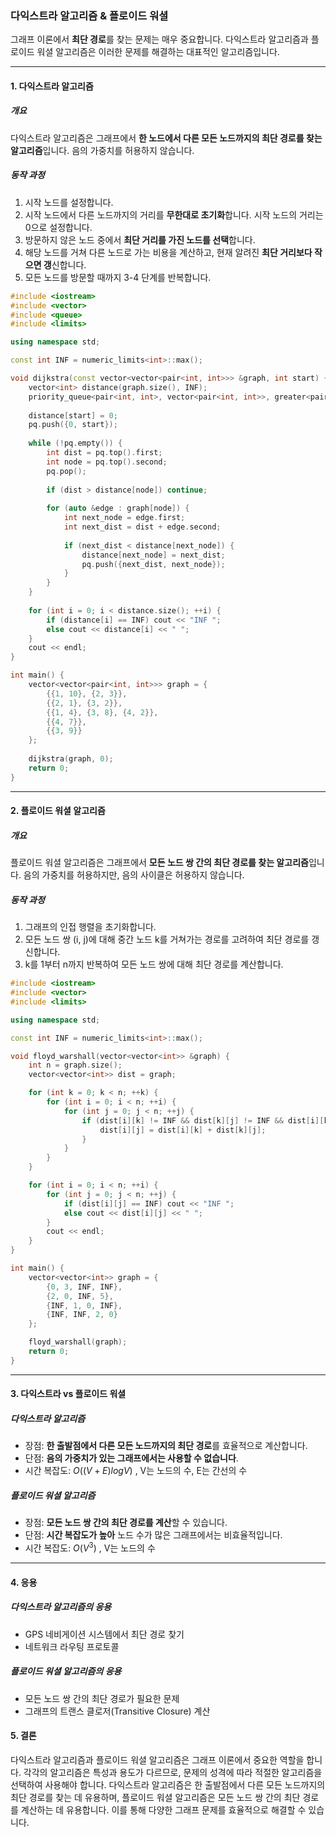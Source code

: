 ### 다익스트라 알고리즘 & 플로이드 워셜
그래프 이론에서 **최단 경로**를 찾는 문제는 매우 중요합니다. 다익스트라 알고리즘과 플로이드 워셜 알고리즘은 이러한 문제를 해결하는 대표적인 알고리즘입니다.



***



#### 1. 다익스트라 알고리즘
##### 개요
다익스트라 알고리즘은 그래프에서 **한 노드에서 다른 모든 노드까지의 최단 경로를 찾는 알고리즘**입니다. 음의 가중치를 허용하지 않습니다.
##### 동작 과정
1. 시작 노드를 설정합니다.
2. 시작 노드에서 다른 노드까지의 거리를 **무한대로 초기화**합니다. 시작 노드의 거리는 0으로 설정합니다.
3. 방문하지 않은 노드 중에서 **최단 거리를 가진 노드를 선택**합니다.
4. 해당 노드를 거쳐 다른 노드로 가는 비용을 계산하고, 현재 알려진 **최단 거리보다 작으면 갱**신합니다.
5. 모든 노드를 방문할 때까지 3-4 단계를 반복합니다.

```cpp
#include <iostream>
#include <vector>
#include <queue>
#include <limits>

using namespace std;

const int INF = numeric_limits<int>::max();

void dijkstra(const vector<vector<pair<int, int>>> &graph, int start) {
    vector<int> distance(graph.size(), INF);
    priority_queue<pair<int, int>, vector<pair<int, int>>, greater<pair<int, int>>> pq;
    
    distance[start] = 0;
    pq.push({0, start});
    
    while (!pq.empty()) {
        int dist = pq.top().first;
        int node = pq.top().second;
        pq.pop();
        
        if (dist > distance[node]) continue;
        
        for (auto &edge : graph[node]) {
            int next_node = edge.first;
            int next_dist = dist + edge.second;
            
            if (next_dist < distance[next_node]) {
                distance[next_node] = next_dist;
                pq.push({next_dist, next_node});
            }
        }
    }
    
    for (int i = 0; i < distance.size(); ++i) {
        if (distance[i] == INF) cout << "INF ";
        else cout << distance[i] << " ";
    }
    cout << endl;
}

int main() {
    vector<vector<pair<int, int>>> graph = {
        {{1, 10}, {2, 3}},
        {{2, 1}, {3, 2}},
        {{1, 4}, {3, 8}, {4, 2}},
        {{4, 7}},
        {{3, 9}}
    };
    
    dijkstra(graph, 0);
    return 0;
}
```




***




#### 2. 플로이드 워셜 알고리즘
##### 개요
플로이드 워셜 알고리즘은 그래프에서 **모든 노드 쌍 간의 최단 경로를 찾는 알고리즘**입니다. 음의 가중치를 허용하지만, 음의 사이클은 허용하지 않습니다.
##### 동작 과정
1. 그래프의 인접 행렬을 초기화합니다.
2. 모든 노드 쌍 (i, j)에 대해 중간 노드 k를 거쳐가는 경로를 고려하여 최단 경로를 갱신합니다.
3. k를 1부터 n까지 반복하여 모든 노드 쌍에 대해 최단 경로를 계산합니다.

```cpp
#include <iostream>
#include <vector>
#include <limits>

using namespace std;

const int INF = numeric_limits<int>::max();

void floyd_warshall(vector<vector<int>> &graph) {
    int n = graph.size();
    vector<vector<int>> dist = graph;

    for (int k = 0; k < n; ++k) {
        for (int i = 0; i < n; ++i) {
            for (int j = 0; j < n; ++j) {
                if (dist[i][k] != INF && dist[k][j] != INF && dist[i][k] + dist[k][j] < dist[i][j]) {
                    dist[i][j] = dist[i][k] + dist[k][j];
                }
            }
        }
    }

    for (int i = 0; i < n; ++i) {
        for (int j = 0; j < n; ++j) {
            if (dist[i][j] == INF) cout << "INF ";
            else cout << dist[i][j] << " ";
        }
        cout << endl;
    }
}

int main() {
    vector<vector<int>> graph = {
        {0, 3, INF, INF},
        {2, 0, INF, 5},
        {INF, 1, 0, INF},
        {INF, INF, 2, 0}
    };

    floyd_warshall(graph);
    return 0;
}

```




***




#### 3. 다익스트라 vs 플로이드 워셜
##### 다익스트라 알고리즘
* 장점: **한 출발점에서 다른 모든 노드까지의 최단 경로**를 효율적으로 계산합니다.
* 단점: **음의 가중치가 있는 그래프에서는 사용할 수 없습니다**.
* 시간 복잡도: $O((V + E) log V)$ , V는 노드의 수, E는 간선의 수

##### 플로이드 워셜 알고리즘
* 장점: **모든 노드 쌍 간의 최단 경로를 계산**할 수 있습니다.
* 단점: **시간 복잡도가 높아** 노드 수가 많은 그래프에서는 비효율적입니다.
* 시간 복잡도: $O(V^3)$ , V는 노드의 수




***




#### 4. 응용

##### 다익스트라 알고리즘의 응용
* GPS 네비게이션 시스템에서 최단 경로 찾기
* 네트워크 라우팅 프로토콜

##### 플로이드 워셜 알고리즘의 응용
* 모든 노드 쌍 간의 최단 경로가 필요한 문제
* 그래프의 트랜스 클로저(Transitive Closure) 계산

#### 5. 결론
다익스트라 알고리즘과 플로이드 워셜 알고리즘은 그래프 이론에서 중요한 역할을 합니다. 각각의 알고리즘은 특성과 용도가 다르므로, 문제의 성격에 따라 적절한 알고리즘을 선택하여 사용해야 합니다. 다익스트라 알고리즘은 한 출발점에서 다른 모든 노드까지의 최단 경로를 찾는 데 유용하며, 플로이드 워셜 알고리즘은 모든 노드 쌍 간의 최단 경로를 계산하는 데 유용합니다. 이를 통해 다양한 그래프 문제를 효율적으로 해결할 수 있습니다.
